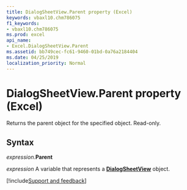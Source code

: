 ```yaml
---
title: DialogSheetView.Parent property (Excel)
keywords: vbaxl10.chm786075
f1_keywords:
- vbaxl10.chm786075
ms.prod: excel
api_name:
- Excel.DialogSheetView.Parent
ms.assetid: bb749cec-fc61-9460-01bd-0a76a2184404
ms.date: 04/25/2019
localization_priority: Normal
---
```



# DialogSheetView.Parent property (Excel)

Returns the parent object for the specified object. Read-only.


## Syntax

_expression_.**Parent**

_expression_ A variable that represents a **[DialogSheetView](Excel.DialogSheetView.md)** object.




[!include[Support and feedback](~/includes/feedback-boilerplate.md)]